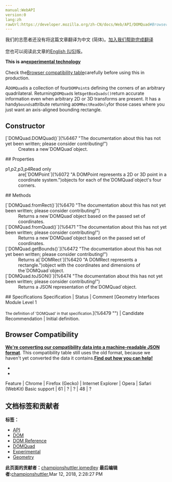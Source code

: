 ```yaml
---
manual:WebAPI
version:0
lang:zh
rawUrl:https://developer.mozilla.org/zh-CN/docs/Web/API/DOMQuad#Browser_compatibility
---
```




<bdi>我们的志愿者还没有将这篇文章翻译为<bdi>中文 (简体)</bdi>。[加入我们帮助完成翻译](%6463 "")<br></br>您也可以阅读此文章的[English (US)](%6464 "")版。</bdi>






**This is an[experimental technology](%3404 "")**<br></br>Check the[Browser compatibility table](%6466 "")carefully before using this in production.




A`DOMQuad`is a collection of four`DOMPoint`s defining the corners of an arbitrary quadrilateral. Returning`DOMQuad`s lets`getBoxQuads()`return accurate information even when arbitrary 2D or 3D transforms are present. It has a handy`bounds`attribute returning a`DOMRectReadOnly`for those cases where you just want an axis-aligned bounding rectangle.


## Constructor<a name="Constructor"></a>
<dl><dt id=''>[`DOMQuad.DOMQuad()`](%6467 "The documentation about this has not yet been written; please consider contributing!")</dt><dd>Creates a new`DOMQuad`object.</dd></dl>
## Properties<a name="Properties"></a>
<dl><dt id=''>p1,p2,p3,p4Read only</dt><dd>are[`DOMPoint`](%6072 "A DOMPoint represents a 2D or 3D point in a coordinate system.")objects for each of the`DOMQuad`object&#39;s four corners.</dd></dl>
## Methods<a name="Methods"></a>
<dl><dt id=''>[`DOMQuad.fromRect()`](%6470 "The documentation about this has not yet been written; please consider contributing!")</dt><dd>Returns a new`DOMQuad`object based on the passed set of coordinates.</dd><dt id=''>[`DOMQuad.fromQuad()`](%6471 "The documentation about this has not yet been written; please consider contributing!")</dt><dd>Returns a new`DOMQuad`object based on the passed set of coordinates.</dd><dt id=''>[`DOMQuad.getBounds()`](%6472 "The documentation about this has not yet been written; please consider contributing!")</dt><dd>Returns a[`DOMRect`](%6420 "A DOMRect represents a rectangle.")object with the coordinates and dimensions of the`DOMQuad`object.</dd><dt id=''>[`DOMQuad.toJSON()`](%6474 "The documentation about this has not yet been written; please consider contributing!")</dt><dd>Returns a JSON representation of the`DOMQuad`object.</dd></dl>
## Specifications<a name="Specifications"></a>
Specification | Status | Comment 
[Geometry Interfaces Module Level 1<br></br><small>The definition of &#39;DOMQuad&#39; in that specification.</small>](%6479 "") | Candidate Recommendation | Initial definition. 


## Browser Compatibility<a name="Browser_Compatibility"></a>


**[We&#39;re converting our compatibility data into a machine-readable JSON format](%3344 "")**. This compatibility table still uses the old format, because we haven&#39;t yet converted the data it contains.**[Find out how you can help!](%3409 "")**


* 
* 
Feature | Chrome | Firefox (Gecko) | Internet Explorer | Opera | Safari (WebKit) 
Basic support | 61 | ? | ? | 48 | ? 







## 文档标签和贡献者
**标签：**
* [API](%50 "")
* [DOM](%456 "")
* [DOM Reference](%6350 "")
* [DOMQuad](%6492 "")
* [Experimental](%3379 "")
* [Geometry](%6426 "")

**此页面的贡献者：**[championshuttler](%4544 ""),[jpmedley](%3413 "")
**最后编辑者:**[championshuttler](%4544 ""),<time>Mar 12, 2018, 2:28:27 PM</time>


